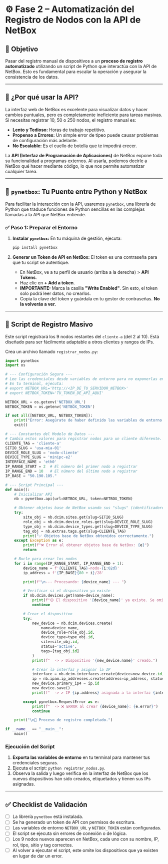# ⚙️ Fase 2 – Automatización del Registro de Nodos con la API de NetBox

## 🎯 Objetivo
Pasar del registro manual de dispositivos a un **proceso de registro automatizado** utilizando un script de Python que interactúa con la API de NetBox. Esto es fundamental para escalar la operación y asegurar la consistencia de los datos.

---

## 🤔 ¿Por qué usar la API?

La interfaz web de NetBox es excelente para visualizar datos y hacer cambios puntuales, pero es completamente ineficiente para tareas masivas. Si necesitas registrar 10, 50 o 250 nodos, el registro manual es:
- **Lento y Tedioso:** Horas de trabajo repetitivo.
- **Propenso a Errores:** Un simple error de tipeo puede causar problemas de configuración más adelante.
- **No Escalable:** Es el cuello de botella que te impedirá crecer.

La **API (Interfaz de Programación de Aplicaciones)** de NetBox expone toda su funcionalidad a programas externos. Al usarla, podemos decirle a NetBox qué hacer mediante código, lo que nos permite automatizar cualquier tarea.

--- 

## 🐍 `pynetbox`: Tu Puente entre Python y NetBox

Para facilitar la interacción con la API, usaremos `pynetbox`, una librería de Python que traduce funciones de Python sencillas en las complejas llamadas a la API que NetBox entiende.

### ✅ Paso 1: Preparar el Entorno

1.  **Instalar `pynetbox`:** En tu máquina de gestión, ejecuta:
    ```bash
    pip install pynetbox
    ```

2.  **Generar un Token de API en NetBox:** El token es una contraseña para que tu script se autentique.
    -   En NetBox, ve a tu perfil de usuario (arriba a la derecha) > **API Tokens**.
    -   Haz clic en **+ Add a token**.
    -   **IMPORTANTE:** Marca la casilla **"Write Enabled"**. Sin esto, el token solo podrá leer datos, no crearlos.
    -   Copia la clave del token y guárdala en tu gestor de contraseñas. **No la volverás a ver.**

--- 

## 📜 Script de Registro Masivo

Este script registrará los 9 nodos restantes del `cliente-a` (del 2 al 10). Está diseñado para ser fácilmente adaptable a otros clientes y rangos de IPs.

Crea un archivo llamado `registrar_nodos.py`:

```python
import pynetbox
import os

# --- Configuración Segura ---
# Lee las credenciales desde variables de entorno para no exponerlas en el código.
# En tu terminal, ejecuta:
# export NETBOX_URL='http://<IP_DE_TU_SERVIDOR_NETBOX>'
# export NETBOX_TOKEN='TU_TOKEN_DE_API_AQUI'

NETBOX_URL = os.getenv('NETBOX_URL')
NETBOX_TOKEN = os.getenv('NETBOX_TOKEN')

if not all([NETBOX_URL, NETBOX_TOKEN]):
    print("Error: Asegúrate de haber definido las variables de entorno NETBOX_URL y NETBOX_TOKEN.")
    exit()

# --- Constantes del Modelo de Datos ---
# Cambia estos valores para registrar nodos para un cliente diferente.
CLIENTE_TAG = 'cliente-a'
SITIO_SLUG = 'usa-mia-01'
DEVICE_ROLE_SLUG = 'nodo-cliente'
DEVICE_TYPE_SLUG = 'minipc-e2'
INTERFACE_NAME = 'eth0'
IP_RANGE_START = 2  # El número del primer nodo a registrar
IP_RANGE_END = 10   # El número del último nodo a registrar
IP_BASE = "50.190.105."

# --- Script Principal ---
def main():
    # Inicializar API
    nb = pynetbox.api(url=NETBOX_URL, token=NETBOX_TOKEN)

    # Obtener objetos base de NetBox usando sus "slugs" (identificadores para URL)
    try:
        site_obj = nb.dcim.sites.get(slug=SITIO_SLUG)
        role_obj = nb.dcim.device_roles.get(slug=DEVICE_ROLE_SLUG)
        type_obj = nb.dcim.device_types.get(slug=DEVICE_TYPE_SLUG)
        tag_obj = nb.extras.tags.get(slug=CLIENTE_TAG)
        print("✅ Objetos base de NetBox obtenidos correctamente.")
    except Exception as e:
        print(f"❌ Error al obtener objetos base de NetBox: {e}")
        return

    # Bucle para crear los nodos
    for i in range(IP_RANGE_START, IP_RANGE_END + 1):
        device_name = f'{CLIENTE_TAG}-nodo-{i:02d}'
        ip_address = f'{IP_BASE}{80 + i}/28'

        print(f"\n--- Procesando: {device_name} --- ")

        # Verificar si el dispositivo ya existe
        if nb.dcim.devices.get(name=device_name):
            print(f"🟡 El dispositivo '{device_name}' ya existe. Se omite.")
            continue

        # Crear el dispositivo
        try:
            new_device = nb.dcim.devices.create(
                name=device_name,
                device_role=role_obj.id,
                device_type=type_obj.id,
                site=site_obj.id,
                status='active',
                tags=[tag_obj.id]
            )
            print(f"  -> ✔️ Dispositivo '{new_device.name}' creado.")

            # Crear la interfaz y asignar la IP
            interface = nb.dcim.interfaces.create(device=new_device.id, name=INTERFACE_NAME, type='1000base-t')
            ip = nb.ipam.ip_addresses.create(address=ip_address, status='active', assigned_object_type='dcim.interface', assigned_object_id=interface.id)
            new_device.primary_ip4 = ip.id
            new_device.save()
            print(f"  -> ✔️ IP {ip.address} asignada a la interfaz {interface.name} y establecida como primaria.")

        except pynetbox.RequestError as e:
            print(f"  -> ❌ ERROR al crear {device_name}: {e.error}")
            continue

    print("\n🎉 Proceso de registro completado.")

if __name__ == "__main__":
    main()

```

### Ejecución del Script

1.  **Exporta las variables de entorno** en tu terminal para mantener tus credenciales seguras.
2.  Ejecuta el script: `python registrar_nodos.py`.
3.  Observa la salida y luego verifica en la interfaz de NetBox que los nuevos dispositivos han sido creados, etiquetados y tienen sus IPs asignadas.

--- 

## ✅ Checklist de Validación

- [ ] La librería `pynetbox` está instalada.
- [ ] Se ha generado un token de API con permisos de escritura.
- [ ] Las variables de entorno `NETBOX_URL` y `NETBOX_TOKEN` están configuradas.
- [ ] El script se ejecuta sin errores de conexión o de lógica.
- [ ] Los 9 nodos nuevos aparecen en NetBox, cada uno con su nombre, IP, rol, tipo, sitio y tag correctos.
- [ ] Al volver a ejecutar el script, este omite los dispositivos que ya existen en lugar de dar un error.
